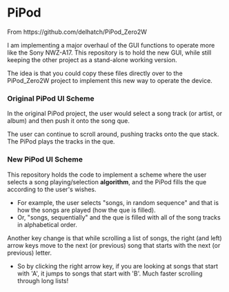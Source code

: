 # PiPod
<p>From https://github.com/delhatch/PiPod_Zero2W</p>
<p>I am implementing a major overhaul of the GUI functions to operate more like the Sony NWZ-A17. This repository is to hold the new GUI, while still keeping the other project as a stand-alone working version.</p>
<p>The idea is that you could copy these files directly over to the PiPod_Zero2W project to implement this new way to operate the device.</p>
<H3>Original PiPod UI Scheme</H3>
<p>In the original PiPod project, the user would select a song track (or artist, or album) and then push it onto the song que.</p>
<p>The user can continue to scroll around, pushing tracks onto the que stack. The PiPod plays the tracks in the que.</p>
<H3>New PiPod UI Scheme</H3>
<p>This repository holds the code to implement a scheme where the user selects a song playing/selection <b>algorithm</b>, and the PiPod fills the que according to the user's wishes.</p>
<ul>
  <li>For example, the user selects "songs, in random sequence" and that is how the songs are played (how the que is filled).</li>
  <li>Or, "songs, sequentially" and the que is filled with all of the song tracks in alphabetical order.</li>
</ul>
<p>Another key change is that while scrolling a list of songs, the right (and left) arrow keys move to the next (or previous) song that starts with the next (or previous) letter.</p>
<ul>
  <li>So by clicking the right arrow key, if you are looking at songs that start with 'A', it jumps to songs that start with 'B'. Much faster scrolling through long lists!</li>
</ul>
